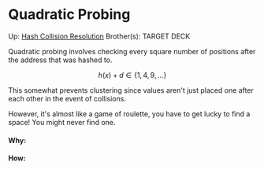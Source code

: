 # Quadratic Probing

Up: [Hash Collision Resolution](hash_collision_resolution)
Brother(s):
TARGET DECK

Quadratic probing involves checking every square number of positions after the address that was hashed to.

$$ h(x) + d \in \{1,4,9,...\} $$

This somewhat prevents clustering since values aren't just placed one after each other in the event of collisions.

However, it's almost like a game of roulette, you have to get lucky to find a space! You might never find one.


































#### Why:
#### How:









